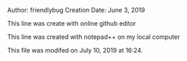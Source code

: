 Author: friendlybug
Creation Date: June 3, 2019


This line was create with online github editor

This line was created with notepad++ on my local computer

This file was modifed on July 10, 2019 at 16:24.
